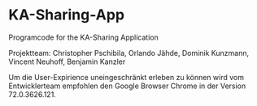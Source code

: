 # KA-Sharing-App
Programcode for the KA-Sharing Application

Projektteam: Christopher Pschibila, Orlando Jähde, Dominik Kunzmann, Vincent Neuhoff, Benjamin Kanzler

Um die User-Expirience uneingeschränkt erleben zu können wird vom Entwicklerteam empfohlen den Google Browser Chrome in der Version 72.0.3626.121.
